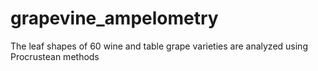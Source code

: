 # grapevine_ampelometry
The leaf shapes of 60 wine and table grape varieties are analyzed using Procrustean methods
